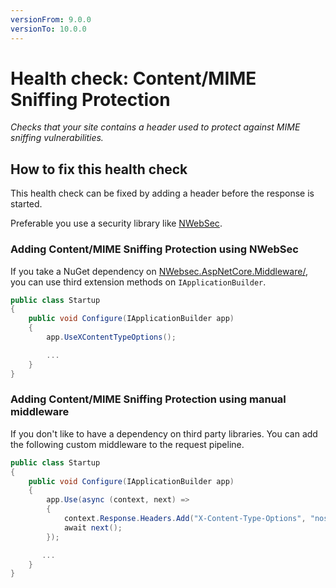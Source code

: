 ```yaml
---
versionFrom: 9.0.0
versionTo: 10.0.0
---
```


# Health check: Content/MIME Sniffing Protection

_Checks that your site contains a header used to protect against MIME sniffing vulnerabilities._

## How to fix this health check

This health check can be fixed by adding a header before the response is started.

Preferable you use a security library like [NWebSec](https://docs.nwebsec.com/).

### Adding Content/MIME Sniffing Protection using NWebSec

If you take a NuGet dependency on [NWebsec.AspNetCore.Middleware/](https://www.nuget.org/packages/NWebsec.AspNetCore.Middleware/), you can use third extension methods on `IApplicationBuilder`.

```csharp
public class Startup
{
    public void Configure(IApplicationBuilder app)
    {
        app.UseXContentTypeOptions();

        ...
    }
}
```

### Adding Content/MIME Sniffing Protection using manual middleware

If you don't like to have a dependency on third party libraries. You can add the following custom middleware to the request pipeline.

```csharp
public class Startup
{
    public void Configure(IApplicationBuilder app)
    {
        app.Use(async (context, next) =>
        {
            context.Response.Headers.Add("X-Content-Type-Options", "nosniff");
            await next();
        });

       ...
    }
}
```
